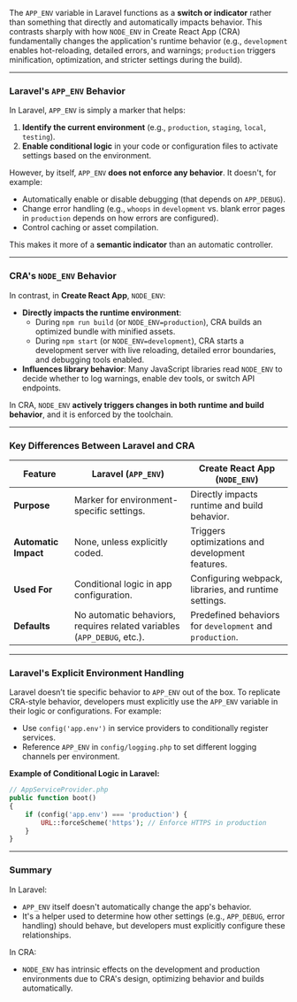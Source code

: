 The `APP_ENV` variable in Laravel functions as a **switch or indicator** rather than something that directly and automatically impacts behavior. This contrasts sharply with how `NODE_ENV` in Create React App (CRA) fundamentally changes the application's runtime behavior (e.g., `development` enables hot-reloading, detailed errors, and warnings; `production` triggers minification, optimization, and stricter settings during the build).

---

### **Laravel's `APP_ENV` Behavior**
In Laravel, `APP_ENV` is simply a marker that helps:
1. **Identify the current environment** (e.g., `production`, `staging`, `local`, `testing`).
2. **Enable conditional logic** in your code or configuration files to activate settings based on the environment.

However, by itself, `APP_ENV` **does not enforce any behavior**. It doesn't, for example:
- Automatically enable or disable debugging (that depends on `APP_DEBUG`).
- Change error handling (e.g., `whoops` in `development` vs. blank error pages in `production` depends on how errors are configured).
- Control caching or asset compilation.

This makes it more of a **semantic indicator** than an automatic controller.

---

### **CRA's `NODE_ENV` Behavior**
In contrast, in **Create React App**, `NODE_ENV`:
- **Directly impacts the runtime environment**:
  - During `npm run build` (or `NODE_ENV=production`), CRA builds an optimized bundle with minified assets.
  - During `npm start` (or `NODE_ENV=development`), CRA starts a development server with live reloading, detailed error boundaries, and debugging tools enabled.
- **Influences library behavior**: Many JavaScript libraries read `NODE_ENV` to decide whether to log warnings, enable dev tools, or switch API endpoints.

In CRA, `NODE_ENV` **actively triggers changes in both runtime and build behavior**, and it is enforced by the toolchain.

---

### **Key Differences Between Laravel and CRA**
| Feature            | Laravel (`APP_ENV`)                | Create React App (`NODE_ENV`)        |
|--------------------|------------------------------------|-------------------------------------|
| **Purpose**        | Marker for environment-specific settings. | Directly impacts runtime and build behavior. |
| **Automatic Impact** | None, unless explicitly coded.     | Triggers optimizations and development features. |
| **Used For**       | Conditional logic in app configuration. | Configuring webpack, libraries, and runtime settings. |
| **Defaults**       | No automatic behaviors, requires related variables (`APP_DEBUG`, etc.). | Predefined behaviors for `development` and `production`. |

---

### **Laravel's Explicit Environment Handling**
Laravel doesn’t tie specific behavior to `APP_ENV` out of the box. To replicate CRA-style behavior, developers must explicitly use the `APP_ENV` variable in their logic or configurations. For example:

- Use `config('app.env')` in service providers to conditionally register services.
- Reference `APP_ENV` in `config/logging.php` to set different logging channels per environment.

**Example of Conditional Logic in Laravel:**
```php
// AppServiceProvider.php
public function boot()
{
    if (config('app.env') === 'production') {
        URL::forceScheme('https'); // Enforce HTTPS in production
    }
}
```

---

### **Summary**
In Laravel:
- `APP_ENV` itself doesn't automatically change the app's behavior.
- It's a helper used to determine how other settings (e.g., `APP_DEBUG`, error handling) should behave, but developers must explicitly configure these relationships.
  
In CRA:
- `NODE_ENV` has intrinsic effects on the development and production environments due to CRA's design, optimizing behavior and builds automatically.
